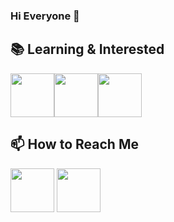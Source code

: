 ### Hi Everyone 🥳



## 📚 Learning & Interested

<img src="https://i.pinimg.com/originals/32/57/31/325731898416cd08042a1c4e8e884506.png" weight="70" height="70" /><img src="https://logodownload.org/wp-content/uploads/2015/05/android-logo-0-1.png" weight="70" height="70" /><img src="https://2.bp.blogspot.com/-tzm1twY_ENM/XlCRuI0ZkRI/AAAAAAAAOso/BmNOUANXWxwc5vwslNw3WpjrDlgs9PuwQCLcBGAsYHQ/s1600/pasted%2Bimage%2B0.png" weight="70" height="70" />


## 📫 How to Reach Me


[<img src="https://www.troya-eng.com/wp-content/uploads/2019/04/linkedin.png" width="70" height="70" />](https://www.linkedin.com/in/yaren-nur-solmaz-707b481ba/)
[<img src="https://i.pinimg.com/564x/ee/4b/ec/ee4bec98e284c251b885707a470ad3b8.jpg" width="70" height="70" />](https://twitter.com/YarenNurSolmaz1)






<!--
**YNS2121/YNS2121** is a ✨ _special_ ✨ repository because its `README.md` (this file) appears on your GitHub profile.

Here are some ideas to get you started:

- 🔭 I’m currently working on ...
- 🌱 I’m currently learning ...
- 👯 I’m looking to collaborate on ...
- 🤔 I’m looking for help with ...
- 💬 Ask me about ...
- 📫 How to reach me: ...
- 😄 Pronouns: ...
- ⚡ Fun fact: ...
-->
